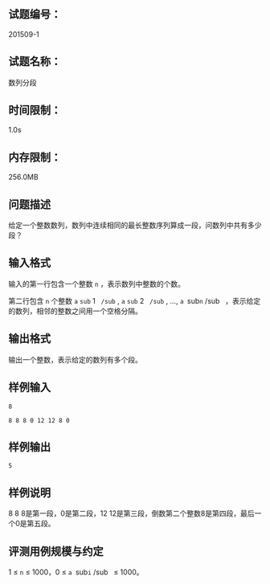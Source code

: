 ## 试题编号：

201509-1

## 试题名称：

数列分段

## 时间限制：

1.0s

## 内存限制：

256.0MB

## 问题描述

给定一个整数数列，数列中连续相同的最长整数序列算成一段，问数列中共有多少段？

## 输入格式

输入的第一行包含一个整数 `n` ，表示数列中整数的个数。

第二行包含 `n` 个整数 `a`  `sub` 1 ` /sub` ,  `a`  `sub` 2 ` /sub` , …,  `a `sub` n ` /sub` ` ，表示给定的数列，相邻的整数之间用一个空格分隔。

## 输出格式

输出一个整数，表示给定的数列有多个段。

## 样例输入

```
8

8 8 8 0 12 12 8 0
```

## 样例输出

```
5
```

## 样例说明

8 8 8是第一段，0是第二段，12 12是第三段，倒数第二个整数8是第四段，最后一个0是第五段。

## 评测用例规模与约定

1 ≤  `n`  ≤ 1000，0 ≤  `a `sub` i ` /sub` `  ≤ 1000。